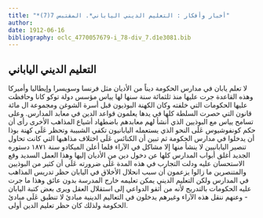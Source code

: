 ```yaml
---
title: "*أخبار وأفكار : التعليم الديني الياباني*. المقتبس 7(7)"
author: 
date: 1912-06-16
bibliography: oclc_4770057679-i_78-div_7.d1e3081.bib
---
```




##  التعليم الديني الياباني 


 لا تعلم يابان في مدارس الحكومة ديناً من الأديان مثل فرنسا وسويسرا وإيطاليا وأميركا وهذه القاعدة جرت عليها منذ  ثلثمائة  سنة سنها لها يياس مؤسس دولة توكو كانا وحافظت عليها الحكومات التي خلفته وكان الكهنة البوذيون قبل أسرة الشوغن ومجموعة ال  مائة  قانون التي حصرت السلطة كلها في يدها يعلمون قواعد الدين في معابد المدارس. وعلى تسامح يياس مع البوذيين الذي أنشأ لهم معابدهم باضطهاد أشياع المذاهب الأخرى رأى أن حكم كونفوشيوس عَلَى النحو الذي يستعمله اليابانيون تكفي الشبيبة وتحظر عَلَى كهنة بوذا أن يدخلوا في مدارس الحكومة ثم تبين أن الكنائس عَلَى اختلاف مذاهبها التي كانت تحاول تنصير اليابانيين لا ينشأ منها إلا مشاكل في الآراء فلما أعلن الميكادو سنة  ١٨٧١  دستوره الجديد أغلق أبواب المدارس كلها عن دخول دين من الأديان إليها وهذا العمل السديد وقع الاستحسان عليه ودلت التجارب في هذه المدة عَلَى ضرورته عَلَى أن كثير من البوذيين والمتنصرين ما زالوا يزعمون أن سبب انحلال الأخلاق في اليابان حظر تدريس المذاهب في المدارس ولكن التعليم الديني يمكن تعليمه خارج المدرسة بدون عائق وهذا ما جرت عليه الحكومات بالتدريج لأنه من أثقو الدواعي إلى استقلال العقل ويرى بعض كتبة اليابان - وعنهم ننقل هذه الآراء وغيرهم يدخلون في التعاليم الدينية مبادئ لا تنطبق عَلَى مبادئ الحكومة ولذلك كان حظر تعليم الدين أولى. 
